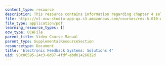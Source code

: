 ```yaml
---
content_type: resource
description: This resource contains information regarding chapter 4 solutions.
file: https://ol-ocw-studio-app-qa.s3.amazonaws.com/courses/res-6-010-electronic-feedback-systems-spring-2013/98c0659524c38d874fdfebd01426632d_MITRES_6-010S13_sol04.pdf
file_type: application/pdf
learning_resource_types: []
ocw_type: OCWFile
parent_title: Video Course Manual
parent_type: SupplementalResourceSection
resourcetype: Document
title: 'Electronic Feedback Systems: Solutions 4'
uid: 98c06595-24c3-8d87-4fdf-ebd01426632d
---
```


